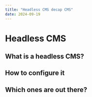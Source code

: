 ```yaml
---
title: "Headless CMS decap CMS"
date: 2024-09-19
---
```


# Headless CMS

## What is a headless CMS?

## How  to configure it

## Which ones are out there?


